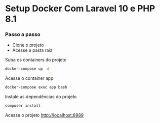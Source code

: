 
# Setup Docker Com Laravel 10 e  PHP 8.1

### Passo a passo
- Clone o projeto
- Acesse a pasta raiz


Suba os containers do projeto
```sh
docker-compose up -d
```


Acesse o container app
```sh
docker-compose exec app bash
```


Instale as dependências do projeto
```sh
composer install
```

Acesse o projeto
[http://localhost:8989](http://localhost:8989)



